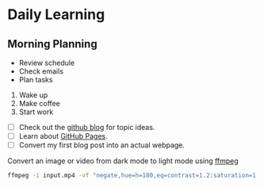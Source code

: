 # Daily Learning

## Morning Planning

- Review schedule  
- Check emails  
- Plan tasks

1. Wake up  
1. Make coffee  
1. Start work

- [ ] Check out the [github blog](https://github.blog/) for topic ideas.  
- [ ] Learn about [GitHub Pages](https://skills.github.com/paths/first-day-on-github).  
- [ ] Convert my first blog post into an actual webpage.

Convert an image or video from dark mode to light mode using [ffmpeg](https://www.ffmpeg.org)

```bash
ffmpeg -i input.mp4 -vf "negate,hue=h=180,eq=contrast=1.2:saturation=1.1" output.mp4
